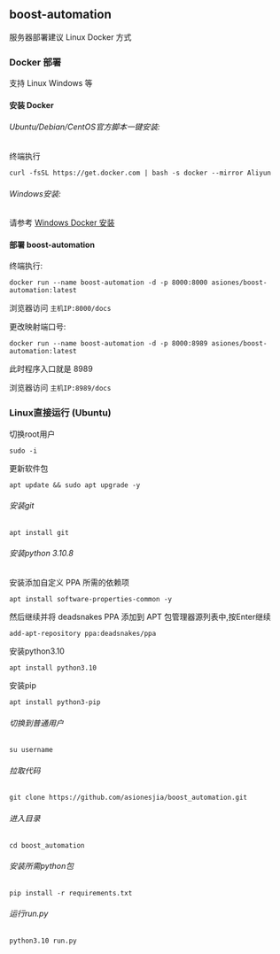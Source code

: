 ## boost-automation

服务器部署建议 Linux Docker 方式

### Docker 部署

支持 Linux Windows 等

#### 安装 Docker

###### Ubuntu/Debian/CentOS官方脚本一键安装:

终端执行

`curl -fsSL https://get.docker.com | bash -s docker --mirror Aliyun`

###### Windows安装:

请参考 <a href="https://www.runoob.com/docker/windows-docker-install.html">Windows Docker 安装</a>

#### 部署 boost-automation

终端执行:

`docker run --name boost-automation -d -p 8000:8000 asiones/boost-automation:latest`

浏览器访问 `主机IP:8000/docs`

更改映射端口号:

`docker run --name boost-automation -d -p 8000:8989 asiones/boost-automation:latest`

此时程序入口就是 8989

浏览器访问 `主机IP:8989/docs`

### Linux直接运行 (Ubuntu)

切换root用户

`sudo -i`

更新软件包

`apt update && sudo apt upgrade -y`

###### 安装git
`apt install git`

###### 安装python 3.10.8
安装添加自定义 PPA 所需的依赖项

`apt install software-properties-common -y`

然后继续并将 deadsnakes PPA 添加到 APT 包管理器源列表中,按Enter继续

`add-apt-repository ppa:deadsnakes/ppa`

安装python3.10

`apt install python3.10`

安装pip

`apt install python3-pip`

###### 切换到普通用户

`su username`

###### 拉取代码

`git clone https://github.com/asionesjia/boost_automation.git`

###### 进入目录

`cd boost_automation`

###### 安装所需python包

`pip install -r requirements.txt`

###### 运行run.py

`python3.10 run.py`

